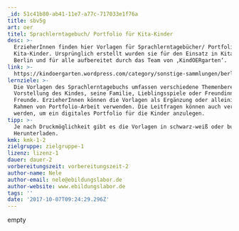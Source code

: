 ```yaml
---
_id: 51c41b80-ab41-11e7-a77c-717033e1f76a
title: sbv5g
art: oer
titel: Sprachlerntagebuch/ Portfolio für Kita-Kinder
desc: >-
  ErzieherInnen finden hier Vorlagen für Sprachlerntagebücher/ Portfolios für
  Kita-Kinder. Ursprünglich erstellt wurden sie für den Einsatz in Kitas in
  Berlin und für alle aufbereitet durch das Team von ‚KindOERgarten‘.
link: >-
  https://kindoergarten.wordpress.com/category/sonstige-sammlungen/berliner-sprachlernportfolio/
lernziele: >-
  Die Vorlagen des Sprachlerntagebuchs umfassen verschiedene Themenbereiche:
  Vorstellung des Kindes, seine Familie, Lieblingsspiele oder Freundinnen und
  Freunde. ErzieherInnen können die Vorlagen als Ergänzung oder alleinig im
  Rahmen von Portfolio-Arbeit verwenden. Die Leitfragen können auch verwendet
  werden, um ein digitales Portfolio für die Kinder anzulegen.
tipp: >-
  Je nach Druckmöglichkeit gibt es die Vorlagen in schwarz-weiß oder bunt zum
  Herunterladen.
kmk: kmk-1-2
zielgruppe: zielgruppe-1
lizenz: lizenz-1
dauer: dauer-2
vorbereitungszeit: vorbereitungszeit-2
author-name: Nele
author-email: nele@ebildungslabor.de
author-website: www.ebildungslabor.de
tags: ''
date: '2017-10-07T09:24:29.296Z'
---
```

empty

